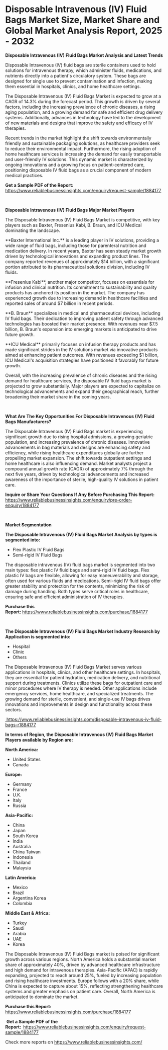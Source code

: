 <p><h1>Disposable Intravenous (IV) Fluid Bags Market Size, Market Share and Global Market Analysis Report, 2025 - 2032</h1></p><p><strong>Disposable Intravenous (IV) Fluid Bags Market Analysis and Latest Trends</strong></p>
<p><p>Disposable Intravenous (IV) fluid bags are sterile containers used to hold solutions for intravenous therapy, which administer fluids, medications, and nutrients directly into a patient's circulatory system. These bags are designed for single use to prevent contamination and infection, making them essential in hospitals, clinics, and home healthcare settings.</p><p>The Disposable Intravenous (IV) Fluid Bags Market is expected to grow at a CAGR of 14.3% during the forecast period. This growth is driven by several factors, including the increasing prevalence of chronic diseases, a rising aging population, and a growing demand for safe and efficient drug delivery systems. Additionally, advances in technology have led to the development of new materials and designs that improve the safety and efficacy of IV therapies.</p><p>Recent trends in the market highlight the shift towards environmentally friendly and sustainable packaging solutions, as healthcare providers seek to reduce their environmental impact. Furthermore, the rising adoption of home healthcare services is increasing the demand for easily transportable and user-friendly IV solutions. This dynamic market is characterized by ongoing innovations and a growing focus on patient-centered care, positioning disposable IV fluid bags as a crucial component of modern medical practices.</p></p>
<p><strong>Get a Sample PDF of the Report:&nbsp;</strong> <a href="https://www.reliablebusinessinsights.com/enquiry/request-sample/1884177?utm_campaign=2768&utm_medium=2&utm_source=Github&utm_content=ia&utm_term=05032025&utm_id=disposable-intravenous-iv-fluid-bags">https://www.reliablebusinessinsights.com/enquiry/request-sample/1884177</a></p>
<p>&nbsp;</p>
<p><strong>Disposable Intravenous (IV) Fluid Bags Major Market Players</strong></p>
<p><p>The Disposable Intravenous (IV) Fluid Bags Market is competitive, with key players such as Baxter, Fresenius Kabi, B. Braun, and ICU Medical dominating the landscape. </p><p>**Baxter International Inc.** is a leading player in IV solutions, providing a wide range of fluid bags, including those for parenteral nutrition and medication delivery. In recent years, Baxter has seen steady market growth driven by technological innovations and expanding product lines. The company reported revenues of approximately $14 billion, with a significant portion attributed to its pharmaceutical solutions division, including IV fluids.</p><p>**Fresenius Kabi**, another major competitor, focuses on essentials for infusion and clinical nutrition. Its commitment to sustainability and quality products has anchored its position in the market. The company has experienced growth due to increasing demand in healthcare facilities and reported sales of around $7 billion in recent periods.</p><p>**B. Braun** specializes in medical and pharmaceutical devices, including IV fluid bags. Their dedication to improving patient safety through advanced technologies has boosted their market presence. With revenues near $7.5 billion, B. Braun's expansion into emerging markets is anticipated to drive future growth.</p><p>**ICU Medical** primarily focuses on infusion therapy products and has made significant strides in the IV solutions market via innovative products aimed at enhancing patient outcomes. With revenues exceeding $1 billion, ICU Medical's acquisition strategies have positioned it favorably for future growth.</p><p>Overall, with the increasing prevalence of chronic diseases and the rising demand for healthcare services, the disposable IV fluid bags market is projected to grow substantially. Major players are expected to capitalize on technological advancements and expand their geographical reach, further broadening their market share in the coming years.</p></p>
<p>&nbsp;</p>
<p><strong>What Are The Key Opportunities For Disposable Intravenous (IV) Fluid Bags Manufacturers?</strong></p>
<p><p>The Disposable Intravenous (IV) Fluid Bags market is experiencing significant growth due to rising hospital admissions, a growing geriatric population, and increasing prevalence of chronic diseases. Innovative advancements in bag materials and designs are enhancing safety and efficiency, while rising healthcare expenditures globally are further propelling market expansion. The shift towards outpatient settings and home healthcare is also influencing demand. Market analysts project a compound annual growth rate (CAGR) of approximately 7% through the next five years, driven by technological advancements and increased awareness of the importance of sterile, high-quality IV solutions in patient care.</p></p>
<p><strong>Inquire or Share Your Questions If Any Before Purchasing This Report:</strong> <a href="https://www.reliablebusinessinsights.com/enquiry/pre-order-enquiry/1884177?utm_campaign=2768&utm_medium=2&utm_source=Github&utm_content=ia&utm_term=05032025&utm_id=disposable-intravenous-iv-fluid-bags">https://www.reliablebusinessinsights.com/enquiry/pre-order-enquiry/1884177</a></p>
<p>&nbsp;</p>
<p><strong>Market Segmentation</strong></p>
<p><strong>The Disposable Intravenous (IV) Fluid Bags Market Analysis by types is segmented into:</strong></p>
<p><ul><li>Flex Plastic IV Fluid Bags</li><li>Semi-rigid IV Fluid Bags</li></ul></p>
<p><p>The disposable intravenous (IV) fluid bags market is segmented into two main types: flex plastic IV fluid bags and semi-rigid IV fluid bags. Flex plastic IV bags are flexible, allowing for easy maneuverability and storage, often used for various fluids and medications. Semi-rigid IV fluid bags offer greater stability and protection for the contents, minimizing the risk of damage during handling. Both types serve critical roles in healthcare, ensuring safe and efficient administration of IV therapies.</p></p>
<p><strong>Purchase this Report:&nbsp;</strong><a href="https://www.reliablebusinessinsights.com/purchase/1884177?utm_campaign=2768&utm_medium=2&utm_source=Github&utm_content=ia&utm_term=05032025&utm_id=disposable-intravenous-iv-fluid-bags">https://www.reliablebusinessinsights.com/purchase/1884177</a></p>
<p>&nbsp;</p>
<p><strong>The Disposable Intravenous (IV) Fluid Bags Market Industry Research by Application is segmented into:</strong></p>
<p><ul><li>Hospital</li><li>Clinic</li><li>Others</li></ul></p>
<p><p>The Disposable Intravenous (IV) Fluid Bags Market serves various applications in hospitals, clinics, and other healthcare settings. In hospitals, they are essential for patient hydration, medication delivery, and nutritional support during treatments. Clinics utilize these bags for outpatient care and minor procedures where IV therapy is needed. Other applications include emergency services, home healthcare, and specialized treatments. The growing demand for sterile, convenient, and single-use IV bags drives innovations and improvements in design and functionality across these sectors.</p></p>
<p><a href="https://www.reliablebusinessinsights.com/disposable-intravenous-iv-fluid-bags-r1884177?utm_campaign=2768&utm_medium=2&utm_source=Github&utm_content=ia&utm_term=05032025&utm_id=disposable-intravenous-iv-fluid-bags">&nbsp;https://www.reliablebusinessinsights.com/disposable-intravenous-iv-fluid-bags-r1884177</a></p>
<p><strong>In terms of Region, the Disposable Intravenous (IV) Fluid Bags Market Players available by Region are:</strong></p>
<p>
    <p> <strong> North America: </strong>
        <ul>
            <li>United States</li>
            <li>Canada</li>
        </ul>
        </p> 
    <p> <strong> Europe: </strong>
        <ul>
            <li>Germany</li>
            <li>France</li>
            <li>U.K.</li>
            <li>Italy</li>
            <li>Russia</li>
        </ul>
        </p> 
    <p> <strong> Asia-Pacific: </strong>
        <ul>
            <li>China</li>
            <li>Japan</li>
            <li>South Korea</li>
            <li>India</li>
            <li>Australia</li>
            <li>China Taiwan</li>
            <li>Indonesia</li>
            <li>Thailand</li>
            <li>Malaysia</li>
        </ul>
        </p> 
    <p> <strong> Latin America: </strong>
        <ul>
            <li>Mexico</li>
            <li>Brazil</li>
            <li>Argentina Korea</li>
            <li>Colombia</li>
        </ul>
        </p> 
    <p> <strong> Middle East & Africa: </strong>
        <ul>
            <li>Turkey</li>
            <li>Saudi</li>
            <li>Arabia</li>
            <li>UAE</li>
            <li>Korea</li>
        </ul>
    </p>
    </p>
<p><p>The Disposable Intravenous (IV) Fluid Bags market is poised for significant growth across various regions. North America holds a substantial market share of approximately 40%, driven by advanced healthcare infrastructure and high demand for intravenous therapies. Asia-Pacific (APAC) is rapidly expanding, projected to reach around 25%, fueled by increasing population and rising healthcare investments. Europe follows with a 20% share, while China is expected to capture about 15%, reflecting strengthening healthcare systems and greater emphasis on patient care. Overall, North America is anticipated to dominate the market.</p></p>
<p><strong>Purchase this Report: </strong><a href="https://www.reliablebusinessinsights.com/purchase/1884177?utm_campaign=2768&utm_medium=2&utm_source=Github&utm_content=ia&utm_term=05032025&utm_id=disposable-intravenous-iv-fluid-bags">https://www.reliablebusinessinsights.com/purchase/1884177</a></p>
<p>&nbsp;<strong>Get a Sample PDF of the Report:&nbsp;&nbsp;</strong><a href="https://www.reliablebusinessinsights.com/enquiry/request-sample/1884177?utm_campaign=2768&utm_medium=2&utm_source=Github&utm_content=ia&utm_term=05032025&utm_id=disposable-intravenous-iv-fluid-bags">https://www.reliablebusinessinsights.com/enquiry/request-sample/1884177</a></p>
<p><strong></strong></p>
<p>Check more reports on <a href="https://www.reliablebusinessinsights.com/?utm_campaign=2768&utm_medium=2&utm_source=Github&utm_content=ia&utm_term=05032025&utm_id=disposable-intravenous-iv-fluid-bags">https://www.reliablebusinessinsights.com/</a></p>